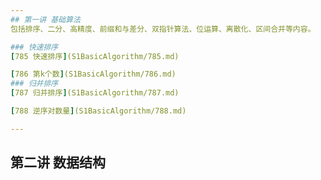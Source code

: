 ```yaml
---
## 第一讲 基础算法
包括排序、二分、高精度、前缀和与差分、双指针算法、位运算、离散化、区间合并等内容。

### 快速排序
[785 快速排序](S1BasicAlgorithm/785.md)

[786 第k个数](S1BasicAlgorithm/786.md) 
### 归并排序
[787 归并排序](S1BasicAlgorithm/787.md)

[788 逆序对数量](S1BasicAlgorithm/788.md) 

---
```

## 第二讲 数据结构

